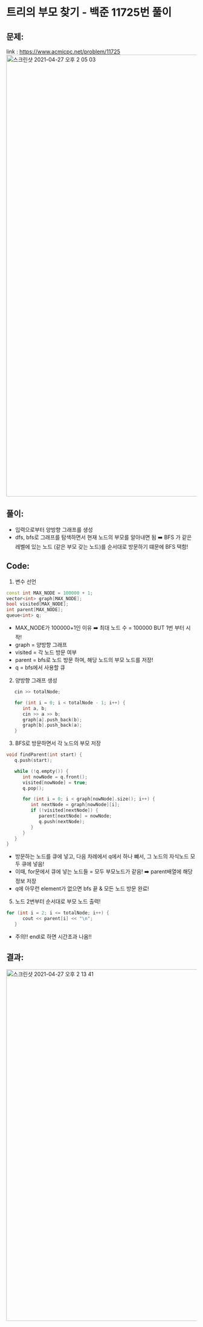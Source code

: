 # 트리의 부모 찾기 - 백준 11725번 풀이

## 문제: 
link : https://www.acmicpc.net/problem/11725   
<img width="1167" alt="스크린샷 2021-04-27 오후 2 05 03" src="https://user-images.githubusercontent.com/52744390/116188000-9184d500-a761-11eb-900c-480f63fe9d81.png">

   
## 풀이: 
* 입력으로부터 양방향 그래프를 생성 
* dfs, bfs로 그래프를 탐색하면서 현재 노드의 부모를 알아내면 됨 ➡️ BFS 가 같은 레벨에 있는 노드 (같은 부모 갖는 노드)를 순서대로 방문하기 떄문에 BFS 택함! 

## Code: 
1. 변수 선언 
```cpp
const int MAX_NODE = 100000 + 1;
vector<int> graph[MAX_NODE];
bool visited[MAX_NODE];
int parent[MAX_NODE];
queue<int> q;
```
* MAX_NODE가 100000+1인 이유 ➡️ 최대 노드 수  = 100000 BUT 1번 부터 시작! 
* graph = 양방향 그래프 
* visited = 각 노드 방문 여부 
* parent = bfs로 노드 방문 하며, 해당 노드의 부모 노드를 저장!
* q = bfs에서 사용할 큐 


2. 양방향 그래프 생성
```cpp
   cin >> totalNode;

   for (int i = 0; i < totalNode - 1; i++) {
      int a, b;
      cin >> a >> b;
      graph[a].push_back(b);
      graph[b].push_back(a);
   }
```

3. BFS로 방문하면서 각 노드의 부모 저장 
```cpp
void findParent(int start) {
   q.push(start);

   while (!q.empty()) {
      int nowNode = q.front();
      visited[nowNode] = true;
      q.pop();

      for (int i = 0; i < graph[nowNode].size(); i++) {
         int nextNode = graph[nowNode][i];
         if (!visited[nextNode]) {
            parent[nextNode] = nowNode;
            q.push(nextNode);
         }
      }
   }
}
```
* 방문하는 노드를 큐에 넣고, 다음 차례에서 q에서 하나 뺴서, 그 노드의 자식노드 모두 큐에 넣음! 
* 이때, for문에서 큐에 넣는 노드들 = 모두 부모노드가 같음! ➡️ parent배열에 해당 정보 저장 
* q에 아무런 element가 없으면 bfs 끝 & 모든 노드 방문 완료! 

5. 노드 2번부터 순서대로 부모 노드 출력! 
```cpp
for (int i = 2; i <= totalNode; i++) {
      cout << parent[i] << "\n";
   }
```
* 주의!! endl로 하면 시간초과 나옴!! 
   
   
## 결과: 
<img width="929" alt="스크린샷 2021-04-27 오후 2 13 41" src="https://user-images.githubusercontent.com/52744390/116188662-c6ddf280-a762-11eb-9d00-95316d7a870f.png">
